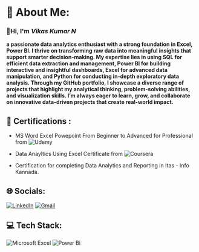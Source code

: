 # 💫 About Me:

### **👋Hi, I'm *Vikas Kumar N***
**a passionate data analytics enthusiast with a strong foundation in Excel, Power BI. I thrive on transforming raw data into meaningful insights that support smarter decision-making. My expertise lies in using SQL for efficient data extraction and management, Power BI for building interactive and insightful dashboards, Excel for advanced data manipulation, and Python for conducting in-depth exploratory data analysis. Through my GitHub portfolio, I showcase a diverse range of projects that highlight my analytical thinking, problem-solving abilities, and visualization skills. I’m always eager to learn, grow, and collaborate on innovative data-driven projects that create real-world impact.**

## 📑 Certifications :
- MS Word Excel Powepoint From Beginner to Advanced for Professional from ![Udemy](https://img.shields.io/badge/Udemy-A435F0?style=plastic&logo=Udemy&logoColor=white)
- Data Anayltics Using Excel Certificate from ![Coursera](https://img.shields.io/badge/Coursera-%230056D2.svg?style=plastic&logo=Coursera&logoColor=white)

- Certification for completing Data Analytics and Reporting in Itas - Info Kannada.


## 🌐 Socials:
[![LinkedIn](https://img.shields.io/badge/LinkedIn-%230077B5.svg?logo=linkedin&logoColor=white)](https://www.linkedin.com/in/vikas9433/)
[![Gmail](https://img.shields.io/badge/Gmail-D14836?logo=gmail&logoColor=white)](mailto:vk4104059@gmail.com)

## 💻 Tech Stack:
![Microsoft Excel](https://img.shields.io/badge/Microsoft_Excel-217346?style=plastic&logo=microsoft-excel&logoColor=white)
![Power Bi](https://img.shields.io/badge/power_bi-F2C811?style=plastic&logo=powerbi&logoColor=black)